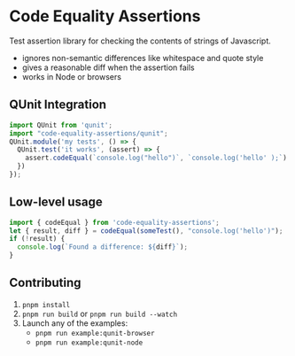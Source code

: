 # Code Equality Assertions

Test assertion library for checking the contents of strings of Javascript.
 
 - ignores non-semantic differences like whitespace and quote style
 - gives a reasonable diff when the assertion fails
 - works in Node or browsers

## QUnit Integration 

```js
import QUnit from 'qunit';
import "code-equality-assertions/qunit";
QUnit.module('my tests', () => {
  QUnit.test('it works', (assert) => {
    assert.codeEqual(`console.log("hello")`, `console.log('hello' );`)
  })
});
```

## Low-level usage

```js
import { codeEqual } from 'code-equality-assertions';
let { result, diff } = codeEqual(someTest(), "console.log('hello')");
if (!result) {
  console.log(`Found a difference: ${diff}`);
}
```


## Contributing

1. `pnpm install`
2. `pnpm run build` or `pnpm run build --watch`
3. Launch any of the examples:
    - `pnpm run example:qunit-browser`
    - `pnpm run example:qunit-node`
